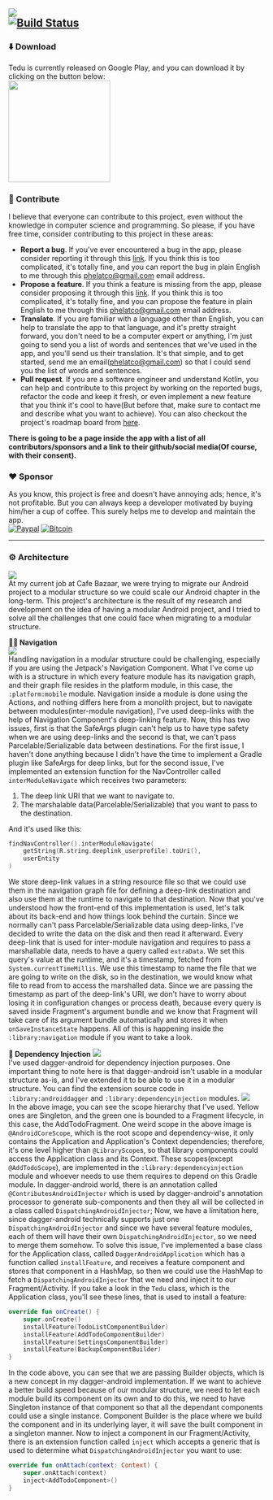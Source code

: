 <img src="https://raw.githubusercontent.com/PHELAT/Tedu/master/asset/Tedu.png"/></br>
[![Build Status](https://travis-ci.org/PHELAT/Tedu.svg?branch=master)](https://travis-ci.org/PHELAT/Tedu)
-
### ⬇️ Download
Tedu is currently released on Google Play, and you can download it by clicking on the button below:  
<a href="https://play.google.com/store/apps/details?id=com.phelat.tedu&utm_source=github"><img src="https://raw.githubusercontent.com/PHELAT/Tedu/master/asset/google_play_badge.png" width="200px"/></a></br>
### 🤝 Contribute
I believe that everyone can contribute to this project, even without the knowledge in computer science and programming. So please, if you have free time, consider contributing to this project in these areas:
- **Report a bug**. If you've ever encountered a bug in the app, please consider reporting it through this [link](https://github.com/PHELAT/Tedu/issues/new?assignees=&labels=bug&template=bug_report.md&title=). If you think this is too complicated, it's totally fine, and you can report the bug in plain English to me through this [phelatco@gmail.com](mailto:phelatco@gmail.com) email address.
- **Propose a feature**. If you think a feature is missing from the app, please consider proposing it through this [link](https://github.com/PHELAT/Tedu/issues/new?assignees=&labels=enhancement&template=feature_request.md&title=). If you think this is too complicated, it's totally fine, and you can propose the feature in plain English to me through this [phelatco@gmail.com](mailto:phelatco@gmail.com) email address.
- **Translate**. If you are familiar with a language other than English, you can help to translate the app to that language, and it's pretty straight forward, you don't need to be a computer expert or anything, I'm just going to send you a list of words and sentences that we've used in the app, and you'll send us their translation. It's that simple, and to get started, send me an email([phelatco@gmail.com](mailto:phelatco@gmail.com)) so that I could send you the list of words and sentences.
- **Pull request**. If you are a software engineer and understand Kotlin, you can help and contribute to this project by working on the reported bugs, refactor the code and keep it fresh, or even implement a new feature that you think it's cool to have(But before that, make sure to contact me and describe what you want to achieve). You can also checkout the project's roadmap board from [here](https://github.com/PHELAT/Tedu/projects/1).  

**There is going to be a page inside the app with a list of all contributors/sponsors and a link to their github/social media(Of course, with their consent).**
### ❤️ Sponsor
As you know, this project is free and doesn't have annoying ads; hence, it's not profitable. But you can always keep a developer motivated by buying him/her a cup of coffee. This surely helps me to develop and maintain the app.  
[![Paypal](https://raw.githubusercontent.com/PHELAT/Tedu/master/asset/paypal.png)](https://paypal.me/mahdinouri)
[![Bitcoin](https://raw.githubusercontent.com/PHELAT/Tedu/master/asset/bitcoin.png)](https://blockchair.com/bitcoin/address/169d2AG9y8CLzqfDXar4xN7euhwGhVXEkL)

---
### ⚙️ Architecture
<img src="https://raw.githubusercontent.com/PHELAT/Tedu/master/asset/tedu_hierarchy.png"/></br>
At my current job at Cafe Bazaar, we were trying to migrate our Android project to a modular structure so we could scale our Android chapter in the long-term. This project's architecture is the result of my research and development on the idea of having a modular Android project, and I tried to solve all the challenges that one could face when migrating to a modular structure.

**📱📲 Navigation**  
<img src="https://raw.githubusercontent.com/PHELAT/Tedu/master/asset/tedu_navigation.png"/></br>
Handling navigation in a modular structure could be challenging, especially if you are using the Jetpack's Navigation Component. What I've come up with is a structure in which every feature module has its navigation graph, and their graph file resides in the platform module, in this case, the `:platform:mobile` module. Navigation inside a module is done using the Actions, and nothing differs here from a monolith project, but to navigate between modules(inter-module navigation), I've used deep-links with the help of Navigation Component's deep-linking feature. Now, this has two issues, first is that the SafeArgs plugin can't help us to have type safety when we are using deep-links and the second is that, we can't pass Parcelable/Serializable data between destinations. For the first issue, I haven't done anything because I didn't have the time to implement a Gradle plugin like SafeArgs for deep links, but for the second issue, I've implemented an extension function for the NavController called `interModuleNavigate` which receives two parameters:
1. The deep link URI that we want to navigate to.
2. The marshalable data(Parcelable/Serializable) that you want to pass to the destination.

And it's used like this:
```kotlin
findNavController().interModuleNavigate(
    getString(R.string.deeplink_userprofile).toUri(),
    userEntity
)
```
We store deep-link values in a string resource file so that we could use them in the navigation graph file for defining a deep-link destination and also use them at the runtime to navigate to that destination. Now that you've understood how the front-end of this implementation is used, let's talk about its back-end and how things look behind the curtain. Since we normally can't pass Parcelable/Serializable data using deep-links, I've decided to write the data on the disk and then read it afterward. Every deep-link that is used for inter-module navigation and requires to pass a marshallable data, needs to have a query called `extraData`. We set this query's value at the runtime, and it's a timestamp, fetched from `System.currentTimeMillis`. We use this timestamp to name the file that we are going to write on the disk, so in the destination, we would know what file to read from to access the marshalled data. Since we are passing the timestamp as part of the deep-link's URI, we don't have to worry about losing it in configuration changes or process death, because every query is saved inside Fragment's argument bundle and we know that Fragment will take care of its argument bundle automatically and stores it when `onSaveInstanceState` happens. All of this is happening inside the `:library:navigation` module if you want to take a look.

**💉 Dependency Injection**
<img src="https://raw.githubusercontent.com/PHELAT/Tedu/master/asset/tedu_dagger.jpg"/></br>
I've used dagger-android for dependency injection purposes. One important thing to note here is that dagger-android isn't usable in a modular structure as-is, and I've extended it to be able to use it in a modular structure. You can find the extension source code in `:library:androiddagger` and `:library:dependencyinjection` modules.
<img src="https://raw.githubusercontent.com/PHELAT/Tedu/master/asset/tedu_scope.jpg"/></br>
In the above image, you can see the scope hierarchy that I've used. Yellow ones are Singleton, and the green one is bounded to a Fragment lifecycle, in this case, the AddTodoFragment. One weird scope in the above image is `@AndroidCoreScope`, which is the root scope and dependency-wise, it only contains the Application and Application's Context dependencies; therefore, it's one level higher than `@LibraryScope`s, so that library components could access the Application class and its Context. These scopes(except `@AddTodoScope`), are implemented in the `:library:dependencyinjection` module and whoever needs to use them requires to depend on this Gradle module. In dagger-android world, there is an annotation called `@ContributesAndroidInjector` which is used by dagger-android's annotation processor to generate sub-components and then they all will be collected in a class called `DispatchingAndroidInjector`; Now, we have a limitation here, since dagger-android technically supports just one `DispatchingAndroidInjector` and since we have several feature modules, each of them will have their own `DispatchingAndroidInjector`, so we need to merge them somehow. To solve this issue, I've implemented a base class for the Application class, called `DaggerAndroidApplication` which has a function called `installFeature`, and receives a feature component and stores that component in a HashMap, so then we could use the HashMap to fetch a `DispatchingAndroidInjector` that we need and inject it to our Fragment/Activity. If you take a look in the `Tedu` class, which is the Application class, you'll see these lines, that is used to install a feature:
```kotlin
override fun onCreate() {
    super.onCreate()
    installFeature(TodoListComponentBuilder)
    installFeature(AddTodoComponentBuilder)
    installFeature(SettingsComponentBuilder)
    installFeature(BackupComponentBuilder)
}
```
In the code above, you can see that we are passing Builder objects, which is a new concept in my dagger-android implementation. If we want to achieve a better build speed because of our modular structure, we need to let each module build its component on its own and to do this, we need to have Singleton instance of that component so that all the dependant components could use a single instance. Component Builder is the place where we build the component and in its underlying layer, it will save the built component in a singleton manner. Now to inject a component in our Fragment/Activity, there is an extension function called `inject` which accepts a generic that is used to determine what `DispatchingAndroidInjector` you want to use:
```kotlin
override fun onAttach(context: Context) {
    super.onAttach(context)
    inject<AddTodoComponent>()
}
```
